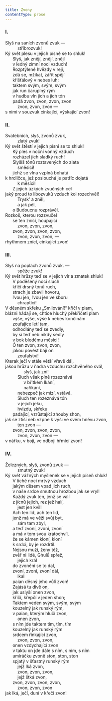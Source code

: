 ```yaml
---
title: Zvony
contentType: prose
---
```


<section>

### I.

</section>

<section>

Slyš na saních zvonů zvuk —  
          stříbrozvuk!  
Ký svět plesu v jejich písně se to shluk!  
      Slyš, jak znějí, znějí, znějí  
      v ledný zimní noci vzduch!  
      Rozptýlené hvězdy v reji,  
      zdá se, mžikat, zářit spějí  
      křišťálový v nebes luh;  
      taktem svým, svým, svým  
      jak run čaruplný rým  
      v hudbu vln jich a jich tón  
      padá zvon, zvon, zvon, zvon  
          zvon, zvon, zvon —  
s nimi v souzvuk cinkající, výskající zvon!

### II.

</section>

<section>

Svatebních, slyš, zvonů zvuk,  
          zlatý zvuk!  
Ký svět štěstí v jejich písni se to shluk!  
      Ký ples v noční vonný vzduch  
      rozházel jich sladký ruch!  
      Slyšíš tónů roztavených do zlata  
          směsici!  
      jichž se vlna vzpíná bohatá  
k hrdličce, jež poslouchá je patříc dojatá  
          k měsíci!  
      Z jejich úzkých zvučných cel  
jaký proud to libozvuků vzduch kol rozechvěl!  
          Trysk’ a zněl,  
          a jak pěl,  
      o Budoucnu rozprávěl.  
Rozkoš, kterou rozzvučel  
      se ten znící, houpající  
          zvon, zvon, zvon,  
      zvon, zvon, zvon, zvon,  
          zvon, zvon, zvon, —  
rhythmem znící, cinkající zvon!

### III.

</section>

<section>

Slyš na poplach zvonů zvuk. —  
          spěže zvuk!  
Ký svět hrůzy teď se v jejich vír a zmatek shluk!  
      V poděšený noci sluch  
      křičí drsný tónů ruch,  
      strach je zbavil hovoru,  
      řvou jen, řvou jen ve sboru  
          chraptící!  
V děsném skřeku „Smilování!“ křičí v plam,  
blázni hádají se, chtíce hluchý překřičeti plam  
      výše, výše, výše k nebes končinám  
      zoufajíce letí tam,  
      odhodlány teď se zvedly,  
      by si teď neb nikdy sedly  
      v bok bledému měsíci!  
      Ó ten zvon, zvon, zvon,  
      jakou pověst bájí on  
          zoufalství!  
Kterak ječí v stále větší vřavě dál,  
jakou hrůzu v ňadra vzduchu rozchvěného svál,  
               slyš, jak zní!  
          Sluch však plně rozeznává  
               v břitkém lkání,  
               naříkání,  
          nebezpeč jak mizí, vstává.  
          Sluch ten rozeznává tón  
          v jejich jeku,  
          hvizdu, skřeku  
      padající, vzrůstající zhouby shon,  
jak se ztiší neb vzpne k výši ve svém hněvu zvon,  
          ten zvon —  
      zvon, zvon, zvon, zvon,  
          zvon, zvon, zvon —  
v nářku, v boji, ve odboji hřmící zvon!

### IV.

</section>

<section>

Železných, slyš, zvonů zvuk —  
          smutný zvuk!  
Ký svět vážných myšlenek se v jejich píseň shluk!  
      V tiché noci mrtvý vzduch  
      jakým děsem vpad jich ruch,  
      v naše srdce smutnou hrozbou jak se vryl!  
      Každý zvuk ten, jenž se valí  
      z jícnů jejich, rez jež halí,  
          jest jen kvil!  
      Ach ten lid, ach ten lid,  
      jenž má ve věži svůj byt,  
          sám tam zbyl,  
      a teď zvoní, zvoní, zvoní  
      a má v tom svou kratochvíl,  
      že se kámen kloní, kloní  
      k srdci, by je rozdrtil.  
      Nejsou muži, ženy též,  
      zvěř ni lidé, Ghulů spřež,  
          jejich král  
      do zvonění se to dal,  
      zvoní, zvoní, zvoní dál,  
          lkal  
      paian děsný jeho vůlí zvon!  
      Zajásá tu divě on,  
      jak uslyší onen zvon,  
      křičí, křepčí v jeden shon;  
      Taktem veden svým, svým, svým  
      kouzelný jak runský rým,  
      v paian, kterým hlučí zvon,  
          onen zvon,  
      s ním jde taktem tím, tím, tím  
      kouzelný jak runský rým  
      srdcem řinkající zvon,  
          zvon, zvon, zvon,  
      onen vzdychající zvon  
      v taktu on jde dále s ním, s ním, s ním  
      umíráčku zvoně ston, ston, ston  
      spjatý v šťastný runský rým  
          jejž lká zvon,  
          zvon, zvon, zvon,  
          jejž štká zvon,  
      zvon, zvon, zvon, zvon,  
          zvon, zvon, zvon  
jak lká, ječí, duní v křeči zvon!

</section>
